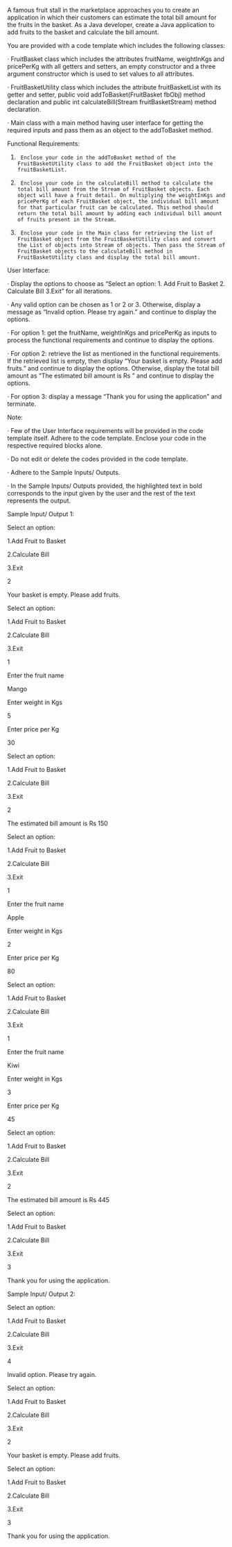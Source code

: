 A famous fruit stall in the marketplace approaches you to create an application in which their customers can estimate the total bill amount for the fruits in the basket. As a Java developer, create a Java application to add fruits to the basket and calculate the bill amount.

 You are provided with a code template which includes the following classes:

·         FruitBasket class which includes the attributes fruitName, weightInKgs and pricePerKg with all getters and setters, an empty constructor and a three argument constructor which is used to set values to all attributes.

·         FruitBasketUtility class which includes the attribute fruitBasketList with its getter and setter, public void addToBasket(FruitBasket fbObj) method declaration and public int calculateBill(Stream<FruitBasket> fruitBasketStream) method declaration.

·         Main class with a main method having user interface for getting the required inputs and pass them as an object to the addToBasket method.

 Functional Requirements:

1.      Enclose your code in the addToBasket method of the FruitBasketUtility class to add the FruitBasket object into the fruitBasketList.

2.      Enclose your code in the calculateBill method to calculate the total bill amount from the Stream of FruitBasket objects. Each object will have a fruit detail. On multiplying the weightInKgs and pricePerKg of each FruitBasket object, the individual bill amount for that particular fruit can be calculated. This method should return the total bill amount by adding each individual bill amount of fruits present in the Stream.

3.      Enclose your code in the Main class for retrieving the list of FruitBasket object from the FruitBasketUtility class and convert the List of objects into Stream of objects. Then pass the Stream of FruitBasket objects to the calculateBill method in FruitBasketUtility class and display the total bill amount.

 User Interface:

·         Display the options to choose as “Select an option: 1. Add Fruit to Basket 2. Calculate Bill 3.Exit” for all iterations.

·         Any valid option can be chosen as 1 or 2 or 3. Otherwise, display a message as “Invalid option. Please try again.” and continue to display the options.

·         For option 1: get the fruitName, weightInKgs and pricePerKg as inputs to process the functional requirements and continue to display the options.

·         For option 2: retrieve the list as mentioned in the functional requirements. If the retrieved list is empty, then display “Your basket is empty. Please add fruits.” and continue to display the options. Otherwise, display the total bill amount as “The estimated bill amount is Rs <total bill amount>” and continue to display the options.

·         For option 3: display a message “Thank you for using the application” and terminate.

 Note:

·         Few of the User Interface requirements will be provided in the code template itself. Adhere to the code template. Enclose your code in the respective required blocks alone.

·         Do not edit or delete the codes provided in the code template.

·         Adhere to the Sample Inputs/ Outputs.

·         In the Sample Inputs/ Outputs provided, the highlighted text in bold corresponds to the input given by the user and the rest of the text represents the output.

 Sample Input/ Output 1:

Select an option:

1.Add Fruit to Basket

2.Calculate Bill

3.Exit

2

Your basket is empty. Please add fruits.

Select an option:

1.Add Fruit to Basket

2.Calculate Bill

3.Exit

1

Enter the fruit name

Mango

Enter weight in Kgs

5

Enter price per Kg

30

Select an option:

1.Add Fruit to Basket

2.Calculate Bill

3.Exit

2

The estimated bill amount is Rs 150

Select an option:

1.Add Fruit to Basket

2.Calculate Bill

3.Exit

1

Enter the fruit name

Apple

Enter weight in Kgs

2

Enter price per Kg

80

Select an option:

1.Add Fruit to Basket

2.Calculate Bill

3.Exit

1

Enter the fruit name

Kiwi

Enter weight in Kgs

3

Enter price per Kg

45

Select an option:

1.Add Fruit to Basket

2.Calculate Bill

3.Exit

2

The estimated bill amount is Rs 445

Select an option:

1.Add Fruit to Basket

2.Calculate Bill

3.Exit

3

Thank you for using the application.

 Sample Input/ Output 2:

Select an option:

1.Add Fruit to Basket

2.Calculate Bill

3.Exit

4

Invalid option. Please try again.

Select an option:

1.Add Fruit to Basket

2.Calculate Bill

3.Exit

2

Your basket is empty. Please add fruits.

Select an option:

1.Add Fruit to Basket

2.Calculate Bill

3.Exit

3

Thank you for using the application.
